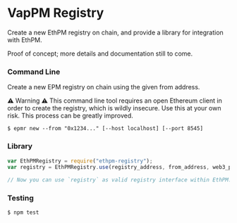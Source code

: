 # VapPM Registry

Create a new EthPM registry on chain, and provide a library for integration with EthPM.

Proof of concept; more details and documentation still to come.

### Command Line

Create a new EPM registry on chain using the given from address.

:warning: Warning :warning: This command line tool requires an open Ethereum client in order to create the registry, which is wildly insecure. Use this at your own risk. This process can be greatly improved.

```
$ epmr new --from "0x1234..." [--host localhost] [--port 8545]
```

### Library

```javascript
var EthPMRegistry = require("ethpm-registry");
var registry = EthPMRegistry.use(registry_address, from_address, web3_provider);

// Now you can use `registry` as valid registry interface within EthPM.
```

### Testing

```
$ npm test
```
